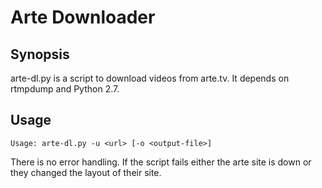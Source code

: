 Arte Downloader
======

Synopsis
----------

arte-dl.py is a script to download videos from arte.tv.
It depends on rtmpdump and Python 2.7.

Usage
-----

```
Usage: arte-dl.py -u <url> [-o <output-file>]
```

There is no error handling. If the script fails either the arte site is down
or they changed the layout of their site.
